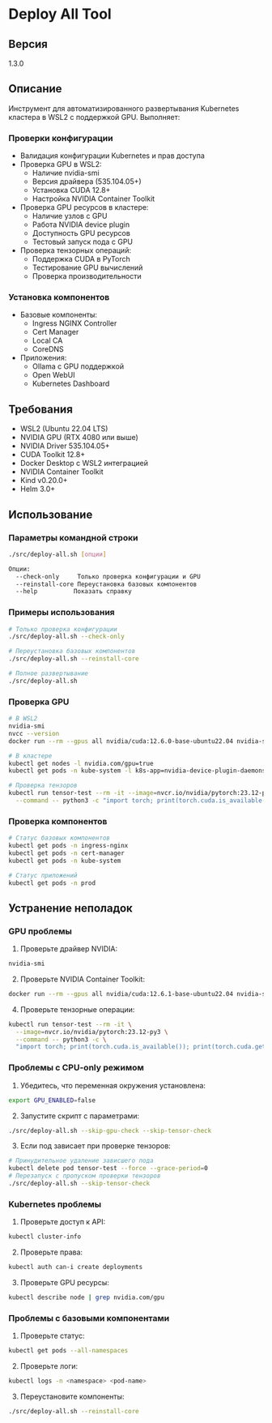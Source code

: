 # Deploy All Tool

## Версия
1.3.0

## Описание
Инструмент для автоматизированного развертывания Kubernetes кластера в WSL2 с поддержкой GPU. Выполняет:

### Проверки конфигурации
- Валидация конфигурации Kubernetes и прав доступа
- Проверка GPU в WSL2:
  - Наличие nvidia-smi
  - Версия драйвера (535.104.05+)
  - Установка CUDA 12.8+
  - Настройка NVIDIA Container Toolkit
- Проверка GPU ресурсов в кластере:
  - Наличие узлов с GPU
  - Работа NVIDIA device plugin
  - Доступность GPU ресурсов
  - Тестовый запуск пода с GPU
- Проверка тензорных операций:
  - Поддержка CUDA в PyTorch
  - Тестирование GPU вычислений
  - Проверка производительности

### Установка компонентов
- Базовые компоненты:
  - Ingress NGINX Controller
  - Cert Manager
  - Local CA
  - CoreDNS
- Приложения:
  - Ollama с GPU поддержкой
  - Open WebUI
  - Kubernetes Dashboard

## Требования
- WSL2 (Ubuntu 22.04 LTS)
- NVIDIA GPU (RTX 4080 или выше)
- NVIDIA Driver 535.104.05+
- CUDA Toolkit 12.8+
- Docker Desktop с WSL2 интеграцией
- NVIDIA Container Toolkit
- Kind v0.20.0+
- Helm 3.0+

## Использование

### Параметры командной строки
```bash
./src/deploy-all.sh [опции]

Опции:
  --check-only     Только проверка конфигурации и GPU
  --reinstall-core Переустановка базовых компонентов
  --help          Показать справку
```

### Примеры использования
```bash
# Только проверка конфигурации
./src/deploy-all.sh --check-only

# Переустановка базовых компонентов
./src/deploy-all.sh --reinstall-core

# Полное развертывание
./src/deploy-all.sh
```

### Проверка GPU
```bash
# В WSL2
nvidia-smi
nvcc --version
docker run --rm --gpus all nvidia/cuda:12.6.0-base-ubuntu22.04 nvidia-smi

# В кластере
kubectl get nodes -l nvidia.com/gpu=true
kubectl get pods -n kube-system -l k8s-app=nvidia-device-plugin-daemonset

# Проверка тензоров
kubectl run tensor-test --rm -it --image=nvcr.io/nvidia/pytorch:23.12-py3 \
  --command -- python3 -c "import torch; print(torch.cuda.is_available())"
```

### Проверка компонентов
```bash
# Статус базовых компонентов
kubectl get pods -n ingress-nginx
kubectl get pods -n cert-manager
kubectl get pods -n kube-system

# Статус приложений
kubectl get pods -n prod
```

## Устранение неполадок

### GPU проблемы
1. Проверьте драйвер NVIDIA:
```bash
nvidia-smi
```

2. Проверьте NVIDIA Container Toolkit:
```bash
docker run --rm --gpus all nvidia/cuda:12.6.1-base-ubuntu22.04 nvidia-smi
```

4. Проверьте тензорные операции:
```bash
kubectl run tensor-test --rm -it \
  --image=nvcr.io/nvidia/pytorch:23.12-py3 \
  --command -- python3 -c \
  "import torch; print(torch.cuda.is_available()); print(torch.cuda.get_device_name(0))"
```

### Проблемы с CPU-only режимом
1. Убедитесь, что переменная окружения установлена:
```bash
export GPU_ENABLED=false
```

2. Запустите скрипт с параметрами:
```bash
./src/deploy-all.sh --skip-gpu-check --skip-tensor-check
```

3. Если под зависает при проверке тензоров:
```bash
# Принудительное удаление зависшего пода
kubectl delete pod tensor-test --force --grace-period=0
# Перезапуск с пропуском проверки тензоров
./src/deploy-all.sh --skip-tensor-check
```

### Kubernetes проблемы
1. Проверьте доступ к API:
```bash
kubectl cluster-info
```

2. Проверьте права:
```bash
kubectl auth can-i create deployments
```

3. Проверьте GPU ресурсы:
```bash
kubectl describe node | grep nvidia.com/gpu
```

### Проблемы с базовыми компонентами
1. Проверьте статус:
```bash
kubectl get pods --all-namespaces
```

2. Проверьте логи:
```bash
kubectl logs -n <namespace> <pod-name>
```

3. Переустановите компоненты:
```bash
./src/deploy-all.sh --reinstall-core
```